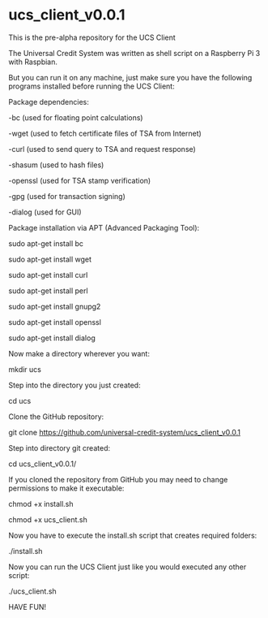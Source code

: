 # ucs_client_v0.0.1
This is the pre-alpha repository for the UCS Client

The Universal Credit System was written as shell script on a Raspberry Pi 3 with Raspbian.

But you can run it on any machine, just make sure you have the following programs installed before running the UCS Client:


Package dependencies:

-bc (used for floating point calculations)

-wget (used to fetch certificate files of TSA from Internet)

-curl (used to send query to TSA and request response)

-shasum (used to hash files)

-openssl (used for TSA stamp verification)

-gpg (used for transaction signing)

-dialog (used for GUI)



Package installation via APT (Advanced Packaging Tool):


sudo apt-get install bc

sudo apt-get install wget

sudo apt-get install curl

sudo apt-get install perl

sudo apt-get install gnupg2

sudo apt-get install openssl

sudo apt-get install dialog


Now make a directory wherever you want:

mkdir ucs

Step into the directory you just created:

cd ucs


Clone the GitHub repository:

git clone https://github.com/universal-credit-system/ucs_client_v0.0.1


Step into directory git created:

cd ucs_client_v0.0.1/


If you cloned the repository from GitHub you may need to change permissions to make it executable:

chmod +x install.sh

chmod +x ucs_client.sh


Now you have to execute the install.sh script that creates required folders:

./install.sh


Now you can run the UCS Client just like you would executed any other script:

./ucs_client.sh


HAVE FUN!

